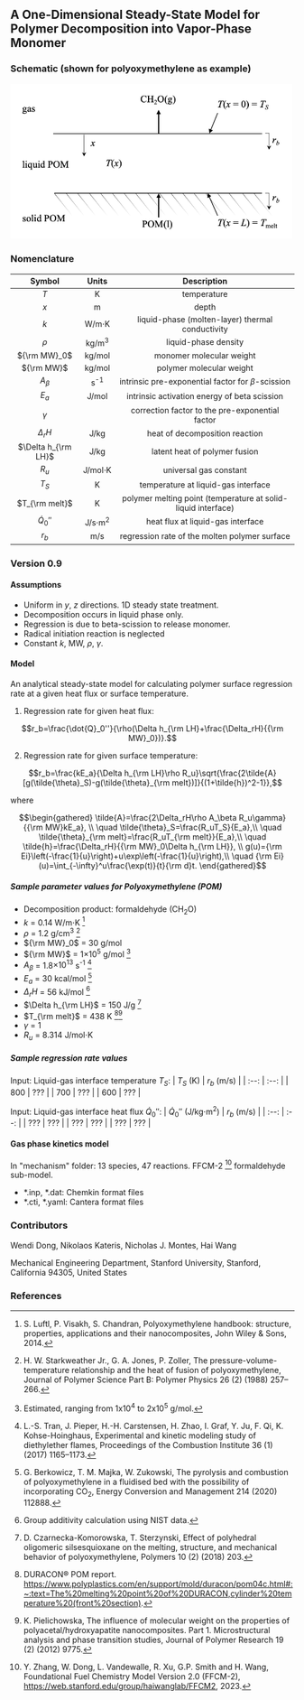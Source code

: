 ## A One-Dimensional Steady-State Model for Polymer Decomposition into Vapor-Phase Monomer

### Schematic (shown for polyoxymethylene as example)

<img src="img/polymerschematic.png" width="500"/>

### Nomenclature

| Symbol | Units | Description |
| :--: |  :--: | :--: |
| $T$ | K | temperature |
| $x$ | m | depth |
| $k$ | W/m$`\cdot`$K | liquid-phase (molten-layer) thermal conductivity |
| $\rho$ | kg/m<sup>3</sup> | liquid-phase density |
| ${\rm MW}_0$ | kg/mol | monomer molecular weight |
| ${\rm MW}$ | kg/mol | polymer molecular weight |
| $A_\beta$ | s<sup>-1</sup> | intrinsic pre-exponential factor for $\beta$-scission |
| $E_a$ | J/mol | intrinsic activation energy of beta scission |
| $\gamma$ | | correction factor to the pre-exponential factor |
| $\Delta_rH$ | J/kg | heat of decomposition reaction |
| $\Delta h_{\rm LH}$ | J/kg | latent heat of polymer fusion |
| $R_u$ | J/mol$`\cdot`$K | universal gas constant |
| $T_S$ | K | temperature at liquid-gas interface |
| $T_{\rm melt}$ | K | polymer melting point (temperature at solid-liquid interface) |
| $\dot{Q}_0''$ | J/s$`\cdot`$m<sup>2</sup> | heat flux at liquid-gas interface |
| $r_b$ | m/s | regression rate of the molten polymer surface |

### Version 0.9 

#### Assumptions

- Uniform in $y$, $z$ directions. 1D steady state treatment.
- Decomposition occurs in liquid phase only.
- Regression is due to beta-scission to release monomer. 
- Radical initiation reaction is neglected
- Constant $k$, MW, $\rho$, $\gamma$.
  
#### Model

An analytical steady-state model for calculating polymer surface regression rate at a given heat flux or surface temperature. 

1) Regression rate for given heat flux:

```math
r_b=\frac{\dot{Q}_0''}{\rho(\Delta h_{\rm LH}+\frac{\Delta_rH}{{\rm MW}_0})}.
```

2) Regression rate for given surface temperature:

```math
r_b=\frac{kE_a}{\Delta h_{\rm LH}\rho R_u}\sqrt{\frac{2\tilde{A}[g(\tilde{\theta}_S)-g(\tilde{\theta}_{\rm melt})]}{(1+\tilde{h})^2-1}},
```

where

```math
\begin{gathered}
\tilde{A}=\frac{2\Delta_rH\rho A_\beta R_u\gamma}{{\rm MW}kE_a}, \\
\quad \tilde{\theta}_S=\frac{R_uT_S}{E_a},\\
\quad \tilde{\theta}_{\rm melt}=\frac{R_uT_{\rm melt}}{E_a},\\
\quad \tilde{h}=\frac{\Delta_rH}{{\rm MW}_0\Delta h_{\rm LH}}, \\
g(u)={\rm Ei}\left(-\frac{1}{u}\right)+u\exp\left(-\frac{1}{u}\right),\\
\quad {\rm Ei}(u)=\int_{-\infty}^u\frac{\exp(t)}{t}{\rm d}t.
\end{gathered}
```

##### Sample parameter values for Polyoxymethylene (POM)

- Decomposition product: formaldehyde (CH$_2$O) 
- $k$ = 0.14 W/m$`\cdot`$K [^1]
- $\rho$ = 1.2 g/cm<sup>3</sup> [^2]
- ${\rm MW}_0$ = 30 g/mol
- ${\rm MW}$ = 1$`\times 10^5`$ g/mol [^3]
- $A_\beta$ = 1.8$`\times 10^{13}`$ s<sup>-1</sup> [^4]
- $E_a$ = 30 kcal/mol [^5]
- $\Delta_rH$ = 56 kJ/mol [^6]
- $\Delta h_{\rm LH}$ = 150 J/g [^7]
- $T_{\rm melt}$ = 438 K [^8][^9]
- $\gamma$ = 1
- $R_u$ = 8.314 J/mol$`\cdot`$K

##### Sample regression rate values
Input: Liquid-gas interface temperature $T_S$:
| $T_S$ (K) | $r_b$ (m/s) |
| :--: |  :--: | 
| 800 | ??? |
| 700 | ??? |
| 600 | ??? |

Input: Liquid-gas interface heat flux $\dot{Q}_0''$:
| $\dot{Q}_0''$ (J/kg$`\cdot`$m<sup>2</sup>) | $r_b$ (m/s) |
| :--: |  :--: | 
| ??? | ??? |
| ??? | ??? |
| ??? | ??? |

#### Gas phase kinetics model

In "mechanism" folder: 13 species, 47 reactions. FFCM-2 [^10] formaldehyde sub-model.
- *.inp, *.dat: Chemkin format files
- *.cti, *.yaml: Cantera format files

### Contributors
Wendi Dong, Nikolaos Kateris, Nicholas J. Montes, Hai Wang

Mechanical Engineering Department, Stanford University, Stanford, California 94305, United States

### References

[^1]: S. Luftl, P. Visakh, S. Chandran, Polyoxymethylene handbook: structure, properties, applications and their nanocomposites, John Wiley & Sons, 2014.
[^2]: H. W. Starkweather Jr., G. A. Jones, P. Zoller, The pressure-volume-temperature relationship and the heat of fusion of polyoxymethylene, Journal of Polymer Science Part B: Polymer Physics 26 (2) (1988) 257–266.
[^3]: Estimated, ranging from 1x10<sup>4</sup> to 2x10<sup>5</sup> g/mol.
[^4]: L.-S. Tran, J. Pieper, H.-H. Carstensen, H. Zhao, I. Graf, Y. Ju, F. Qi, K. Kohse-Hoinghaus, Experimental and kinetic modeling study of diethylether flames, Proceedings of the Combustion Institute 36 (1) (2017) 1165–1173.
[^5]: G. Berkowicz, T. M. Majka, W.  ̇Zukowski, The pyrolysis and combustion of polyoxymethylene in a fluidised bed with the possibility of incorporating CO<sub>2</sub>, Energy Conversion and Management 214 (2020) 112888.
[^6]: Group additivity calculation using NIST data.
[^7]: D. Czarnecka-Komorowska, T. Sterzynski, Effect of polyhedral oligomeric silsesquioxane on the melting, structure, and mechanical behavior of polyoxymethylene, Polymers 10 (2) (2018) 203.
[^8]: DURACON® POM report. https://www.polyplastics.com/en/support/mold/duracon/pom04c.html#:~:text=The%20melting%20point%20of%20DURACON,cylinder%20temperature%20(front%20section).
[^9]: K. Pielichowska, The influence of molecular weight on the properties of polyacetal/hydroxyapatite nanocomposites. Part 1. Microstructural analysis and phase transition studies, Journal of Polymer Research 19 (2) (2012) 9775.
[^10]: Y. Zhang, W. Dong, L. Vandewalle, R. Xu, G.P. Smith and H. Wang, Foundational Fuel Chemistry Model Version 2.0 (FFCM-2), https://web.stanford.edu/group/haiwanglab/FFCM2, 2023.
